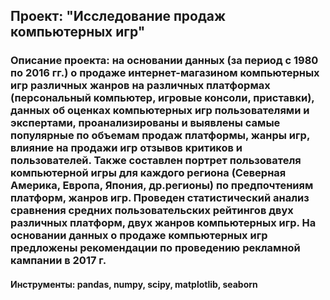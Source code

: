 ## Проект: "Исследование продаж компьютерных игр"
### Описание проекта: на основании данных (за период с 1980 по 2016 гг.) о продаже интернет-магазином компьютерных игр различных жанров на различных платформах (персональный компьютер, игровые консоли, приставки), данных об оценках компьютерных игр пользователями и экспертами, проанализированы и выявлены самые популярные по объемам продаж платформы, жанры игр, влияние на продажи игр отзывов критиков и пользователей. Также составлен портрет пользователя компьютерной игры для каждого региона (Северная Америка, Европа, Япония, др.регионы) по предпочтениям платформ, жанров игр. Проведен статистический анализ сравнения средних пользовательских рейтингов двух различных платформ, двух жанров компьютерных игр. На основании данных о продаже компьютерных игр предложены рекомендации по проведению рекламной кампании в 2017 г.
#### Инструменты: pandas, numpy, scipy, matplotlib, seaborn
